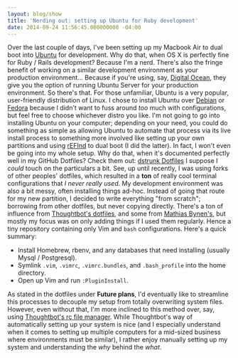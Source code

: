 ```yaml
---
layout: blog/show
title: 'Nerding out: setting up Ubuntu for Ruby development'
date: 2014-09-24 11:56:45.000000000 -04:00
---
```


Over the last couple of days, I've been setting up my Macbook Air to dual boot into [Ubuntu](http://www.ubuntu.com/) for development. Why do that, when OS X is perfectly fine for Ruby / Rails development? Because I'm a nerd. There's also the fringe benefit of working on a similar development environment as your production environment... Because if you're using, say, [Digital Ocean](https://www.digitalocean.com/), they give you the option of running Ubuntu Server for your production environment. So there's that. For those unfamiliar, Ubuntu is a very popular, user-friendly distribution of Linux. I chose to install Ubuntu over [Debian](https://www.debian.org/) or [Fedora](http://fedoraproject.org/) because I didn't want to fuss around *too* much with configurations, but feel free to choose whichever distro you like. I'm not going to go into installing Ubuntu on your computer; depending on your need, you could do something as simple as allowing Ubuntu to automate that process via its live install process to something more involved like setting up your own partitions and using [rEFInd](http://www.rodsbooks.com/refind/) to dual boot (I did the latter). In fact, I won't even be going into my whole setup. Why do that, when it's documented perfectly well in my GitHub Dotfiles? Check them out: [dstrunk Dotfiles](https://github.com/dstrunk/dotfiles) I suppose I *could* touch on the particulars a bit. See, up until recently, I was using forks of other peoples' dotfiles, which resulted in a **ton** of really cool terminal configurations that *I never really used*. My development environment was also a bit messy, often installing things ad-hoc. Instead of going that route for my new partition, I decided to write everything "from scratch"; borrowing from other dotfiles, but never copying directly. There's a ton of influence from [Thoughtbot's dotfiles](https://github.com/thoughtbot/dotfiles), and some from [Mathias Bynen's](https://github.com/mathiasbynens/dotfiles/), but mostly my focus was on only adding things if I used them regularly. Hence a tiny repository containing only Vim and `bash` configurations. Here's a quick summary:

- Install Homebrew, rbenv, and any databases that need installing (usually Mysql / Postgresql).
- Symlink `.vim`, `.vimrc`, `.vimrc.bundles`, and `.bash_profile` into the home directory.
- Open up Vim and run `:PluginInstall`.

As stated in the dotfiles under **Future plans**, I'd eventually like to streamline this processes to decouple my setup from totally overwriting system files. However, even without that, I'm more inclined to this method over, say, using [Thoughtbot's rc file manager](http://robots.thoughtbot.com/rcm-for-rc-files-in-dotfiles-repos). While Thoughtbot's way of automatically setting up your system is nice (and I especially understand when it comes to setting up multiple computers for a mid-sized business where environments must be similar), I rather enjoy manually setting up my system and understanding the *why* behind the *what*.
